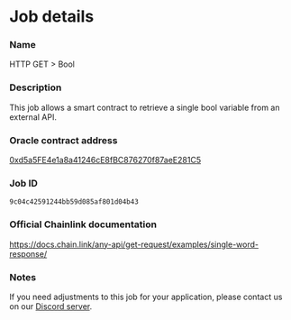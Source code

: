 # Job details

### Name
HTTP GET > Bool
### Description
This job allows a smart contract to retrieve a single bool variable from an external API.
### Oracle contract address
[0xd5a5FE4e1a8a41246cE8fBC876270f87aeE281C5](https://mumbai.polygonscan.com/address/0xd5a5FE4e1a8a41246cE8fBC876270f87aeE281C5)
### Job ID
`9c04c42591244bb59d085af801d04b43`

### Official Chainlink documentation
https://docs.chain.link/any-api/get-request/examples/single-word-response/

### Notes
If you need adjustments to this job for your application, please contact us on our [Discord server](https://discord.com/invite/xRWKtpjA9F).
